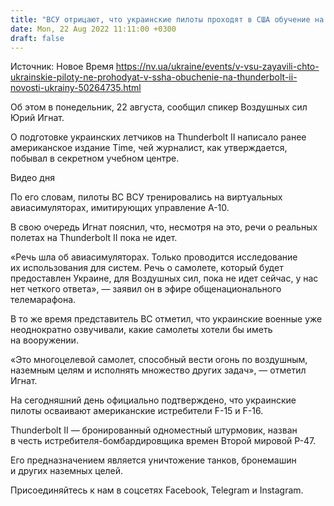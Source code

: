 ```yaml
---
title: "ВСУ отрицают, что украинские пилоты проходят в США обучение на Thunderbolt II"
date: Mon, 22 Aug 2022 11:11:00 +0300
draft: false
---
```

Источник: Новое Время https://nv.ua/ukraine/events/v-vsu-zayavili-chto-ukrainskie-piloty-ne-prohodyat-v-ssha-obuchenie-na-thunderbolt-ii-novosti-ukrainy-50264735.html


 Об этом в понедельник, 22 августа, сообщил спикер Воздушных сил Юрий Игнат.

О подготовке украинских летчиков на Thunderbolt II написало ранее американское издание Time, чей журналист, как утверждается, побывал в секретном учебном центре.

 Видео дня   

По его словам, пилоты ВС ВСУ тренировались на виртуальных авиасимуляторах, имитирующих управление A-10.

В свою очередь Игнат пояснил, что, несмотря на это, речи о реальных полетах на Thunderbolt II пока не идет.

«Речь шла об авиасимуляторах. Только проводится исследование их использования для систем. Речь о самолете, который будет предоставлен Украине, для Воздушных сил, пока не идет сейчас, у нас нет четкого ответа», — заявил он в эфире общенационального телемарафона.

В то же время представитель ВС отметил, что украинские военные уже неоднократно озвучивали, какие самолеты хотели бы иметь на вооружении.

«Это многоцелевой самолет, способный вести огонь по воздушным, наземным целям и исполнять множество других задач», — отметил Игнат.

На сегодняшний день официально подтверждено, что украинские пилоты осваивают американские истребители F-15 и F-16.

Thunderbolt II — бронированный одноместный штурмовик, назван в честь истребителя-бомбардировщика времен Второй мировой P-47.

Его предназначением является уничтожение танков, бронемашин и других наземных целей.

Присоединяйтесь к нам в соцсетях Facebook, Telegram и Instagram.
